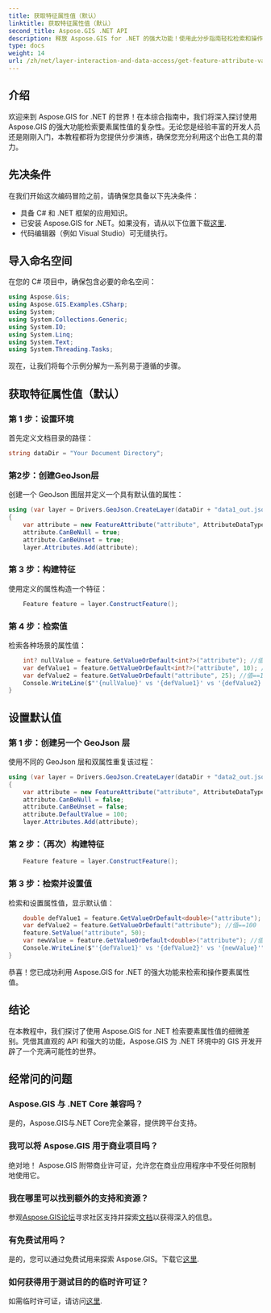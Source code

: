```yaml
---
title: 获取特征属性值（默认）
linktitle: 获取特征属性值（默认）
second_title: Aspose.GIS .NET API
description: 释放 Aspose.GIS for .NET 的强大功能！使用此分步指南轻松检索和操作要素属性值。立即下载试用版！
type: docs
weight: 14
url: /zh/net/layer-interaction-and-data-access/get-feature-attribute-value-default/
---
```

## 介绍
欢迎来到 Aspose.GIS for .NET 的世界！在本综合指南中，我们将深入探讨使用 Aspose.GIS 的强大功能检索要素属性值的复杂性。无论您是经验丰富的开发人员还是刚刚入门，本教程都将为您提供分步演练，确保您充分利用这个出色工具的潜力。
## 先决条件
在我们开始这次编码冒险之前，请确保您具备以下先决条件：
- 具备 C# 和 .NET 框架的应用知识。
- 已安装 Aspose.GIS for .NET。如果没有，请从以下位置下载[这里](https://releases.aspose.com/gis/net/).
- 代码编辑器（例如 Visual Studio）可无缝执行。
## 导入命名空间
在您的 C# 项目中，确保包含必要的命名空间：
```csharp
using Aspose.Gis;
using Aspose.GIS.Examples.CSharp;
using System;
using System.Collections.Generic;
using System.IO;
using System.Linq;
using System.Text;
using System.Threading.Tasks;
```
现在，让我们将每个示例分解为一系列易于遵循的步骤。
## 获取特征属性值（默认）
### 第 1 步：设置环境
首先定义文档目录的路径：
```csharp
string dataDir = "Your Document Directory";
```
### 第2步：创建GeoJson层
创建一个 GeoJson 图层并定义一个具有默认值的属性：
```csharp
using (var layer = Drivers.GeoJson.CreateLayer(dataDir + "data1_out.json"))
{
    var attribute = new FeatureAttribute("attribute", AttributeDataType.Integer);
    attribute.CanBeNull = true;
    attribute.CanBeUnset = true;
    layer.Attributes.Add(attribute);
```
### 第 3 步：构建特征
使用定义的属性构造一个特征：
```csharp
    Feature feature = layer.ConstructFeature();
```
### 第 4 步：检索值
检索各种场景的属性值：
```csharp
    int? nullValue = feature.GetValueOrDefault<int?>("attribute"); //值==空
    var defValue1 = feature.GetValueOrDefault<int?>("attribute", 10); //值==10
    var defValue2 = feature.GetValueOrDefault("attribute", 25); //值==10
    Console.WriteLine($"'{nullValue}' vs '{defValue1}' vs '{defValue2}'");
}
```
## 设置默认值
### 第 1 步：创建另一个 GeoJson 层
使用不同的 GeoJson 层和双属性重复该过程：
```csharp
using (var layer = Drivers.GeoJson.CreateLayer(dataDir + "data2_out.json"))
{
    var attribute = new FeatureAttribute("attribute", AttributeDataType.Double);
    attribute.CanBeNull = false;
    attribute.CanBeUnset = false;
    attribute.DefaultValue = 100;
    layer.Attributes.Add(attribute);
```
### 第 2 步：（再次）构建特征
```csharp
    Feature feature = layer.ConstructFeature();
```
### 第 3 步：检索并设置值
检索和设置属性值，显示默认值：
```csharp
    double defValue1 = feature.GetValueOrDefault<double>("attribute"); //值==100
    var defValue2 = feature.GetValueOrDefault("attribute"); //值==100
    feature.SetValue("attribute", 50);
    var newValue = feature.GetValueOrDefault<double>("attribute"); //值==50
    Console.WriteLine($"'{defValue1}' vs '{defValue2}' vs '{newValue}'");
}
```
恭喜！您已成功利用 Aspose.GIS for .NET 的强大功能来检索和操作要素属性值。
## 结论
在本教程中，我们探讨了使用 Aspose.GIS for .NET 检索要素属性值的细微差别。凭借其直观的 API 和强大的功能，Aspose.GIS 为 .NET 环境中的 GIS 开发开辟了一个充满可能性的世界。
## 经常问的问题
### Aspose.GIS 与 .NET Core 兼容吗？
是的，Aspose.GIS与.NET Core完全兼容，提供跨平台支持。
### 我可以将 Aspose.GIS 用于商业项目吗？
绝对地！ Aspose.GIS 附带商业许可证，允许您在商业应用程序中不受任何限制地使用它。
### 我在哪里可以找到额外的支持和资源？
参观[Aspose.GIS论坛](https://forum.aspose.com/c/gis/33)寻求社区支持并探索[文档](https://reference.aspose.com/gis/net/)以获得深入的信息。
### 有免费试用吗？
是的，您可以通过免费试用来探索 Aspose.GIS。下载它[这里](https://releases.aspose.com/).
### 如何获得用于测试目的的临时许可证？
如需临时许可证，请访问[这里](https://purchase.aspose.com/temporary-license/).